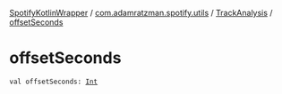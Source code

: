 [SpotifyKotlinWrapper](../../index.md) / [com.adamratzman.spotify.utils](../index.md) / [TrackAnalysis](index.md) / [offsetSeconds](./offset-seconds.md)

# offsetSeconds

`val offsetSeconds: `[`Int`](https://kotlinlang.org/api/latest/jvm/stdlib/kotlin/-int/index.html)